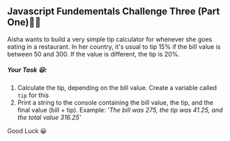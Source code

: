 ## Javascript Fundementals Challenge Three (Part One)💪🏾

Aisha wants to build a very simple tip calculator for whenever she goes eating in a restaurant. In her country, it's usual to tip 15% if the bill value is between 50 and 300. If the value is different, the tip is 20%.

##### Your Task 😃:
1. Calculate the tip, depending on the bill value. Create a variable called `tip` for this
2. Print a string to the console containing the bill value, the tip, and the final value (bill + tip). Example: *'The bill was 275, the tip was 41.25, and the total value 316.25'*

Good Luck 😀
